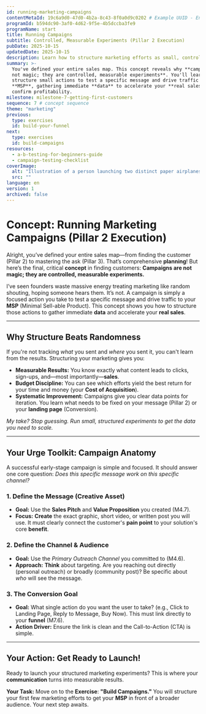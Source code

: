 ```yaml
---
id: running-marketing-campaigns
contentMetaId: 19c6a9d0-47d0-4b2a-8c43-8f0a0d9c0202 # Example UUID - Ensure uniqueness
programId: b594dc90-3af0-4d62-9f5e-4b5dccba3fe9
programName: start
title: Running Campaigns
subtitle: Controlled, Measurable Experiments (Pillar 2 Execution)
pubDate: 2025-10-15
updatedDate: 2025-10-15
description: Learn how to structure marketing efforts as small, controlled experiments to test messages and channels, ensuring every action yields measurable data for optimization.
summary: >-
  You've defined your entire sales map. This concept reveals why **campaigns are
  not magic; they are controlled, measurable experiments**. You'll learn how to
  structure small actions to test a specific message and drive traffic to your
  **MSP**, gathering immediate **data** to accelerate your **real sales** and
  confirm profitability.
milestone: milestone-7-getting-first-customers
sequence: 7 # concept sequence
theme: "marketing"
previous:
  type: exercises
  id: build-your-funnel
next:
  type: exercises
  id: build-campaigns
resources:
  - a-b-testing-for-beginners-guide
  - campaign-testing-checklist
coverImage:
  alt: "Illustration of a person launching two distinct paper airplanes with tracking lines, symbolizing measurable marketing experiments."
  src: ""
language: en
version: 1
archived: false
---
```

# Concept: Running Marketing Campaigns (Pillar 2 Execution)

Alright, you’ve defined your entire sales map—from finding the customer (Pillar 2) to mastering the ask (Pillar 3). That’s comprehensive **planning**! But here’s the final, critical **concept** in finding customers: **Campaigns are not magic; they are controlled, measurable experiments.**

I’ve seen founders waste massive energy treating marketing like random shouting, hoping someone hears them. It’s not. A campaign is simply a focused action you take to test a specific message and drive traffic to your **MSP** (Minimal Sell-able Product). This concept shows you how to structure those actions to gather immediate **data** and accelerate your **real sales**.

---

## Why Structure Beats Randomness

If you're not tracking *what* you sent and *where* you sent it, you can't learn from the results. Structuring your marketing gives you:

* **Measurable Results:** You know exactly what content leads to clicks, sign-ups, and—most importantly—**sales**.
* **Budget Discipline:** You can see which efforts yield the best return for your time and money (your **Cost of Acquisition**).
* **Systematic Improvement:** Campaigns give you clear data points for iteration. You learn what needs to be fixed on your message (Pillar 2) or your **landing page** (Conversion).

*My take? Stop guessing. Run small, structured experiments to get the data you need to scale.*

---

## Your Urge Toolkit: Campaign Anatomy

A successful early-stage campaign is simple and focused. It should answer one core question: *Does this specific message work on this specific channel?*

### 1. Define the Message (Creative Asset)

* **Goal:** Use the **Sales Pitch** and **Value Proposition** you created (M4.7).
* **Focus:** **Create** the exact graphic, short video, or written post you will use. It must clearly connect the customer's **pain point** to your solution's core **benefit**.

### 2. Define the Channel & Audience

* **Goal:** Use the *Primary Outreach Channel* you committed to (M4.6).
* **Approach:** **Think** about targeting. Are you reaching out directly (personal outreach) or broadly (community post)? Be specific about *who* will see the message.

### 3. The Conversion Goal

* **Goal:** What single action do you want the user to take? (e.g., Click to Landing Page, Reply to Message, Buy Now). This must link directly to your **funnel** (M7.6).
* **Action Driver:** Ensure the link is clean and the Call-to-Action (CTA) is simple.

---

## Your Action: Get Ready to Launch!

Ready to launch your structured marketing experiments? This is where your **communication** turns into measurable results.

**Your Task:** Move on to the **Exercise**: **"Build Campaigns."** You will structure your first few marketing efforts to get your **MSP** in front of a broader audience. Your next step awaits.